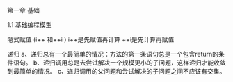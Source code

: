 第一章 基础

1.1 基础编程模型

隐式赋值 (i++ 和++i ) i++是先赋值再计算 ++i是先计算再赋值

递归
	a、递归总有一个最简单的情况：方法的第一条语句总是一个包含return的条件语句。
	b、递归调用总是去尝试解决一个规模更小的子问题，这样递归才能收敛到最简单的情况。
	c、递归调用的父问题和尝试解决的子问题之间不应该有交集。

